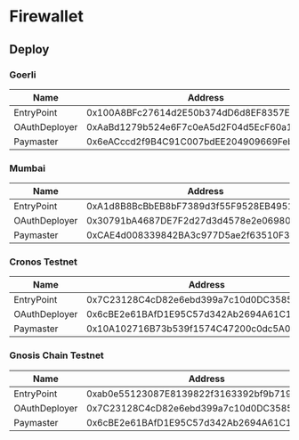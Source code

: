 # Firewallet

## Deploy

### Goerli

| Name          | Address                                    |
| ------------- | ------------------------------------------ |
| EntryPoint    | 0x100A8BFc27614d2E50b374dD6d8EF8357E295C6B |
| OAuthDeployer | 0xAaBd1279b524e6F7c0eA5d2F04d5EcF60a10aF9a |
| Paymaster     | 0x6eACccd2f9B4C91C007bdEE204909669Feb6a8BB |

### Mumbai

| Name          | Address                                    |
| ------------- | ------------------------------------------ |
| EntryPoint    | 0xA1d8B8BcBbEB8bF7389d3f55F9528EB4951DfF3f |
| OAuthDeployer | 0x30791bA4687DE7F2d27d3d4578e2e069808BccEe |
| Paymaster     | 0xCAE4d008339842BA3c977D5ae2f63510F3Cb7e5D |

### Cronos Testnet

| Name          | Address                                    |
| ------------- | ------------------------------------------ |
| EntryPoint    | 0x7C23128C4cD82e6ebd399a7c10d0DC358582155b |
| OAuthDeployer | 0x6cBE2e61BAfD1E95C57d342Ab2694A61C1345f96 |
| Paymaster     | 0x10A102716B73b539f1574C47200c0dc5A0Ec62e9 |

### Gnosis Chain Testnet

| Name          | Address                                    |
| ------------- | ------------------------------------------ |
| EntryPoint    | 0xab0e55123087E8139822f3163392bf9b719F31C6 |
| OAuthDeployer | 0x7C23128C4cD82e6ebd399a7c10d0DC358582155b |
| Paymaster     | 0x6cBE2e61BAfD1E95C57d342Ab2694A61C1345f96 |
